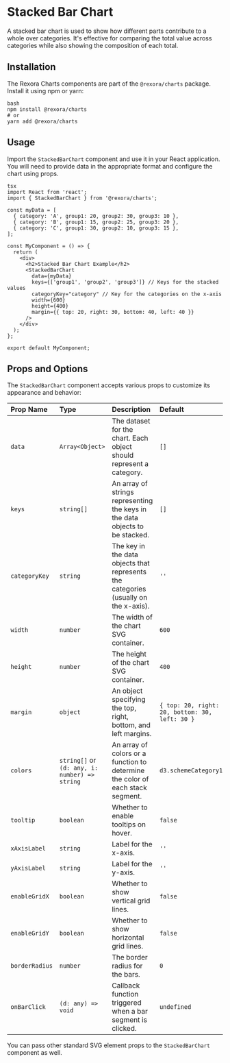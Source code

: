 # Stacked Bar Chart

A stacked bar chart is used to show how different parts contribute to a whole over categories. It's effective for comparing the total value across categories while also showing the composition of each total.

## Installation

The Rexora Charts components are part of the `@rexora/charts` package. Install it using npm or yarn:
```
bash
npm install @rexora/charts
# or
yarn add @rexora/charts
```
## Usage

Import the `StackedBarChart` component and use it in your React application. You will need to provide data in the appropriate format and configure the chart using props.
```
tsx
import React from 'react';
import { StackedBarChart } from '@rexora/charts';

const myData = [
  { category: 'A', group1: 20, group2: 30, group3: 10 },
  { category: 'B', group1: 15, group2: 25, group3: 20 },
  { category: 'C', group1: 30, group2: 10, group3: 15 },
];

const MyComponent = () => {
  return (
    <div>
      <h2>Stacked Bar Chart Example</h2>
      <StackedBarChart
        data={myData}
        keys={['group1', 'group2', 'group3']} // Keys for the stacked values
        categoryKey="category" // Key for the categories on the x-axis
        width={600}
        height={400}
        margin={{ top: 20, right: 30, bottom: 40, left: 40 }}
      />
    </div>
  );
};

export default MyComponent;
```
## Props and Options

The `StackedBarChart` component accepts various props to customize its appearance and behavior:

| Prop Name    | Type             | Description                                                     | Default     |
| :----------- | :--------------- | :-------------------------------------------------------------- | :---------- |
| `data`       | `Array<Object>`  | The dataset for the chart. Each object should represent a category. | `[]`        |
| `keys`       | `string[]`       | An array of strings representing the keys in the data objects to be stacked. | `[]`        |
| `categoryKey`| `string`         | The key in the data objects that represents the categories (usually on the x-axis). | `''`        |
| `width`      | `number`         | The width of the chart SVG container.                           | `600`       |
| `height`     | `number`         | The height of the chart SVG container.                          | `400`       |
| `margin`     | `object`         | An object specifying the top, right, bottom, and left margins. | `{ top: 20, right: 20, bottom: 30, left: 30 }` |
| `colors`     | `string[]` or `(d: any, i: number) => string` | An array of colors or a function to determine the color of each stack segment. | `d3.schemeCategory10` |
| `tooltip`    | `boolean`        | Whether to enable tooltips on hover.                            | `false`     |
| `xAxisLabel` | `string`         | Label for the x-axis.                                           | `''`        |
| `yAxisLabel` | `string`         | Label for the y-axis.                                           | `''`        |
| `enableGridX`| `boolean`        | Whether to show vertical grid lines.                            | `false`     |
| `enableGridY`| `boolean`        | Whether to show horizontal grid lines.                          | `false`     |
| `borderRadius`| `number`         | The border radius for the bars.                                 | `0`         |
| `onBarClick` | `(d: any) => void` | Callback function triggered when a bar segment is clicked.      | `undefined` |

You can pass other standard SVG element props to the `StackedBarChart` component as well.